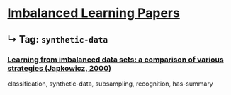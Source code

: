# [Imbalanced Learning Papers](../README.md)
## ↳ Tag: `synthetic-data`

### [Learning from imbalanced data sets: a comparison of various strategies (Japkowicz, 2000)](japkowicz2000learning.md)

classification, synthetic-data, subsampling, recognition, has-summary